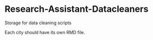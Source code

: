 # Research-Assistant-Datacleaners
Storage for data cleaning scripts

Each city should have its own RMD file. 
